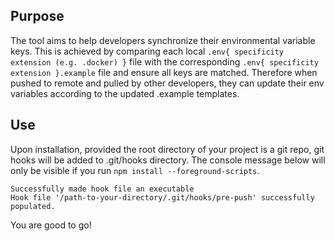 ## Purpose
The tool aims to help developers synchronize their environmental variable keys. This is achieved by comparing each local `.env{ specificity extension (e.g. .docker) }` file with the corresponding `.env{ specificity extension }.example` file and ensure all keys are matched. Therefore when pushed to remote and pulled by other developers, they can update their env variables
according to the updated .example templates.

## Use
Upon installation, provided the root directory of your project is a git repo, git hooks will be added to .git/hooks directory. The console message below will only be visible if you run `npm install --foreground-scripts`.
```
Successfully made hook file an executable
Hook file '/path-to-your-directory/.git/hooks/pre-push' successfully populated.
```
You are good to go!
